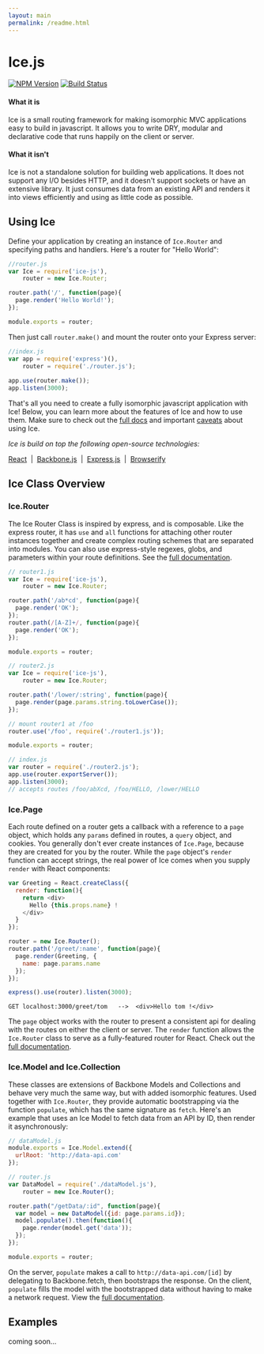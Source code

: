 ```yaml
---
layout: main
permalink: /readme.html
---
```


# Ice.js

[![NPM Version][npm-image]][npm-url]
[![Build Status][travis-image]][travis-url]

#### What it is

Ice is a small routing framework for making isomorphic MVC applications easy to build in javascript. It allows you to write DRY, modular and declarative code that runs happily on the client or server. 

#### What it isn't

Ice is not a standalone solution for building web applications. It does not support any I/O besides HTTP, and it doesn't support sockets or have an extensive library. It just consumes data from an existing API and renders it into views efficiently and using as little code as possible.

## Using Ice
Define your application by creating an instance of `Ice.Router` and specifying paths and handlers. Here's a router for "Hello World":

```javascript
//router.js
var Ice = require('ice-js'),
    router = new Ice.Router;

router.path('/', function(page){
  page.render('Hello World!');
});

module.exports = router;
```

Then just call `router.make()` and mount the router onto your Express server:

```javascript
//index.js
var app = require('express')(),
    router = require('./router.js');
    
app.use(router.make());
app.listen(3000);
```

That's all you need to create a fully isomorphic javascript application with Ice! Below, you can learn more about the features of Ice and how to use them. Make sure to check out the [full docs][doc-link] and important [caveats](https://github.com/coltonTB/ice-js/blob/master/DOCS.md#caveats) about using Ice.


*Ice is build on top the following open-source technologies:*

[React](https://facebook.github.io/react/) &nbsp;|&nbsp;
[Backbone.js](http://backbonejs.org/) &nbsp;|&nbsp;
[Express.js](http://expressjs.com/) &nbsp;|&nbsp;
[Browserify](http://browserify.org/)

## Ice Class Overview

### Ice.Router
The Ice Router Class is inspired by express, and is composable. Like the express router, it has `use` and `all` functions for attaching other router instances together and create complex routing schemes that are separated into modules. You can also use express-style regexes, globs, and parameters within your route definitions. See the [full documentation](https://github.com/coltonTB/ice-js/blob/master/DOCS.md#router).

```javascript
// router1.js
var Ice = require('ice-js'),
    router = new Ice.Router;

router.path('/ab*cd', function(page){
  page.render('OK');
});
router.path(/[A-Z]+/, function(page){
  page.render('OK');
});

module.exports = router;
```

```javascript
// router2.js
var Ice = require('ice-js'),
    router = new Ice.Router;

router.path('/lower/:string', function(page){
  page.render(page.params.string.toLowerCase());
});

// mount router1 at /foo
router.use('/foo', require('./router1.js'));

module.exports = router;
```

```javascript
// index.js
var router = require('./router2.js');
app.use(router.exportServer());
app.listen(3000);
// accepts routes /foo/abXcd, /foo/HELLO, /lower/HELLO
```

### Ice.Page
Each route defined on a router gets a callback with a reference to a `page` object, which holds any `params` defined in routes, a `query` object, and cookies. You generally don't ever create instances of `Ice.Page`, because they are created for you by the router. While the `page` object's `render` function can accept strings, the real power of Ice comes when you supply `render` with React components:

```javascript
var Greeting = React.createClass({
  render: function(){
    return <div>
      Hello {this.props.name} !
    </div>
  }
});

router = new Ice.Router();
router.path('/greet/:name', function(page){
  page.render(Greeting, {
    name: page.params.name
  });
});

express().use(router).listen(3000);

```

```GET localhost:3000/greet/tom   -->  <div>Hello tom !</div>```

The `page` object works with the router to present a consistent api for dealing with the routes on either the client or server. The `render` function allows the `Ice.Router` class to serve as a fully-featured router for React. Check out the [full documentation](https://github.com/coltonTB/ice-js/blob/master/DOCS.md#page).

### Ice.Model and Ice.Collection
These classes are extensions of Backbone Models and Collections and behave very much the same way, but with added isomorphic features. Used together with `Ice.Router`, they provide automatic bootstrapping via the function `populate`, which has the same signature as `fetch`. Here's an example that uses an Ice Model to fetch data from an API by ID, then render it asynchronously:

```javascript
// dataModel.js
module.exports = Ice.Model.extend({
  urlRoot: 'http://data-api.com'
});
```

```javascript
// router.js
var DataModel = require('./dataModel.js'),
    router = new Ice.Router();

router.path("/getData/:id", function(page){
  var model = new DataModel({id: page.params.id});
  model.populate().then(function(){
    page.render(model.get('data'));
  });
});

module.exports = router;
```

On the server, `populate` makes a call to `http://data-api.com/[id]` by delegating to Backbone.fetch, then bootstraps the response. On the client, `populate` fills the model with the bootstrapped data without having to make a network request. View the [full documentation](https://github.com/coltonTB/ice-js/blob/master/DOCS.md#model).

## Examples
coming soon...


[doc-link]: https://github.com/coltonTB/ice-js/blob/master/DOCS.md
[travis-image]: https://travis-ci.org/coltonTB/ice-js.svg?branch=master
[travis-url]: https://travis-ci.org/coltonTB/ice-js
[npm-image]: https://img.shields.io/npm/v/ice-js.svg
[npm-url]: https://npmjs.org/package/ice-js
